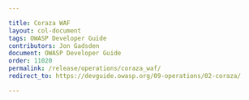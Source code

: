 ```yaml
---

title: Coraza WAF
layout: col-document
tags: OWASP Developer Guide
contributors: Jon Gadsden
document: OWASP Developer Guide
order: 11020
permalink: /release/operations/coraza_waf/
redirect_to: https://devguide.owasp.org/09-operations/02-coraza/

---
```

